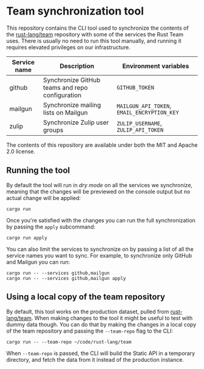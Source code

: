 # Team synchronization tool

This repository contains the CLI tool used to synchronize the contents of the
[rust-lang/team] repository with some of the services the Rust Team uses. There
is usually no need to run this tool manually, and running it requires elevated
privileges on our infrastructure.

| Service name | Description                                     | Environment variables                       |
|--------------|-------------------------------------------------|---------------------------------------------|
| github       | Synchronize GitHub teams and repo configuration | `GITHUB_TOKEN`                              |
| mailgun      | Synchronize mailing lists on Mailgun            | `MAILGUN_API_TOKEN`, `EMAIL_ENCRYPTION_KEY` |
| zulip        | Synchronize Zulip user groups                   | `ZULIP_USERNAME`, `ZULIP_API_TOKEN`         |

The contents of this repository are available under both the MIT and Apache 2.0
license.

## Running the tool

By default the tool will run in *dry mode* on all the services we synchronize,
meaning that the changes will be previewed on the console output but no actual
change will be applied:

```
cargo run
```

Once you're satisfied with the changes you can run the full synchronization by
passing the `apply` subcommand:

```
cargo run apply
```

You can also limit the services to synchronize on by passing a list of all the
service names you want to sync. For example, to synchronize only GitHub and
Mailgun you can run:

```
cargo run -- --services github,mailgun
cargo run -- --services github,mailgun apply
```

## Using a local copy of the team repository

By default, this tool works on the production dataset, pulled from
[rust-lang/team]. When making changes to the tool it might be useful to test
with dummy data though. You can do that by making the changes in a local copy
of the team repository and passing the `--team-repo` flag to the CLI:

```
cargo run -- --team-repo ~/code/rust-lang/team
```

When `--team-repo` is passed, the CLI will build the Static API in a temporary
directory, and fetch the data from it instead of the production instance.

[rust-lang/team]: https://github.com/rust-lang/team
